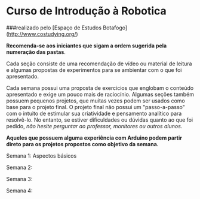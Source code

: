 # Curso de Introdução à Robotica
###realizado pelo [Espaço de Estudos Botafogo] (http://www.costudying.org/)

**Recomenda-se aos iniciantes que sigam a ordem sugerida pela numeração das pastas**.

Cada seção consiste de uma recomendação de vídeo ou material de leitura e algumas propostas de experimentos para se ambientar com o que foi apresentado. 



Cada semana possui uma proposta de exercicios que englobam o conteúdo apresentado e exige um pouco mais de raciocínio. Algumas seções também possuem pequenos projetos, que muitas vezes podem ser usados como base para o projeto final.
O projeto final não possui um "passo-a-passo" com o intuito de estimular sua criatividade e pensamento analítico para resolvê-lo. No entanto, se estiver dificuldades ou dúvidas quanto ao que foi pedido, *não hesite perguntar ao professor, monitores ou outros alunos*.

**Aqueles que possuem alguma experiência com Arduino podem partir direto para os projetos propostos como objetivo da semana.**

Semana 1: Aspectos básicos

Semana 2: 

Semana 3: 

Semana 4: 
